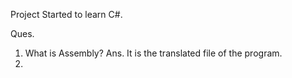 Project Started to learn C#.

Ques.
1. What is Assembly? 
Ans. It is the translated file of the program.
2. 

